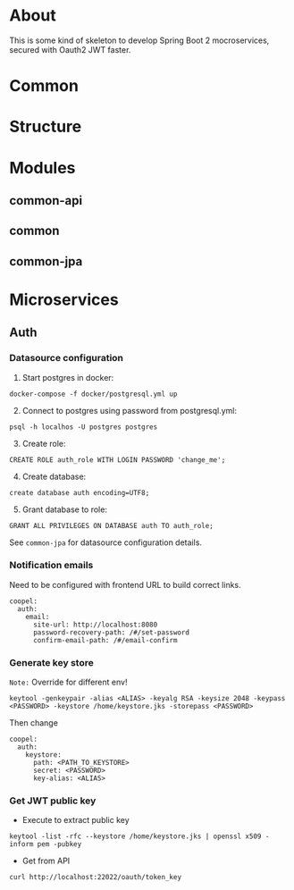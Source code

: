 # About
This is some kind of skeleton to develop Spring Boot 2 mocroservices, secured with Oauth2 JWT faster.


# Common

# Structure

# Modules
## common-api
## common
## common-jpa

# Microservices
## Auth
### Datasource configuration
1. Start postgres in docker:
```
docker-compose -f docker/postgresql.yml up
```
2. Connect to postgres using password from postgresql.yml:
```
psql -h localhos -U postgres postgres
```
3. Create role:
```
CREATE ROLE auth_role WITH LOGIN PASSWORD 'change_me';
```
4. Create database:
```
create database auth encoding=UTF8;
```
5. Grant database to role:
```
GRANT ALL PRIVILEGES ON DATABASE auth TO auth_role;
```

See `common-jpa` for datasource configuration details.
 
### Notification emails
Need to be configured with frontend URL to build correct links.
```
coopel:
  auth:
    email:
      site-url: http://localhost:8080
      password-recovery-path: /#/set-password
      confirm-email-path: /#/email-confirm
```

### Generate key store
`Note:` Override for different env!
~~~
keytool -genkeypair -alias <ALIAS> -keyalg RSA -keysize 2048 -keypass <PASSWORD> -keystore /home/keystore.jks -storepass <PASSWORD>
~~~
Then change 
```
coopel:
  auth:
    keystore:
      path: <PATH_TO_KEYSTORE>
      secret: <PASSWORD>
      key-alias: <ALIAS>
```
### Get JWT public key
- Execute to extract public key
~~~
keytool -list -rfc --keystore /home/keystore.jks | openssl x509 -inform pem -pubkey
~~~
- Get from API
~~~
curl http://localhost:22022/oauth/token_key
~~~
